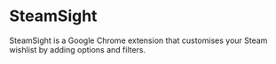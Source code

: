 # SteamSight
SteamSight is a Google Chrome extension that customises your Steam wishlist by adding options and filters.
